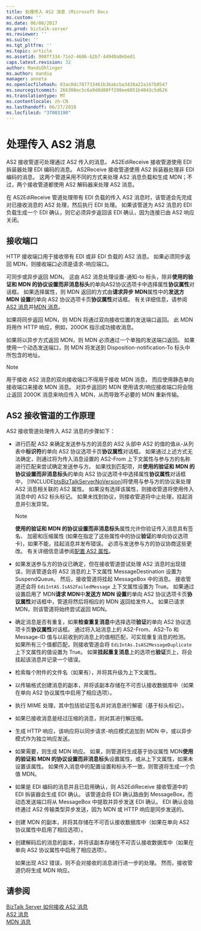 ```yaml
---
title: 处理传入 AS2 消息 |Microsoft Docs
ms.custom: ''
ms.date: 06/08/2017
ms.prod: biztalk-server
ms.reviewer: ''
ms.suite: ''
ms.tgt_pltfrm: ''
ms.topic: article
ms.assetid: 998ff334-71e2-4686-b2b7-44940a0ebed1
caps.latest.revision: 32
author: MandiOhlinger
ms.author: mandia
manager: anneta
ms.openlocfilehash: 03ac0dc787733461b36abcba3438a22a167b0547
ms.sourcegitcommit: 266308ec5c6a9d8d80ff298ee6051b4843c5d626
ms.translationtype: MT
ms.contentlocale: zh-CN
ms.lasthandoff: 06/27/2018
ms.locfileid: "37003190"
---
```

# <a name="processing-an-incoming-as2-message"></a>处理传入 AS2 消息
AS2 接收管道可处理通过 AS2 传入的消息。 AS2EdiReceive 接收管道使用 EDI 拆装器处理 EDI 编码的消息。 AS2Receive 接收管道使用 AS2 拆装器处理非 EDI 编码的消息。 这两个管道采用不同的方式来处理 AS2 消息负载和生成 MDN；不过，两个接收管道都使用 AS2 解码器来处理 AS2 消息。  
  
 在 AS2EdiReceive 管道处理带有 EDI 负载的传入 AS2 消息时，该管道会先完成对已接收消息的 AS2 处理，然后执行 EDI 处理。 如果该管道为 AS2 消息的 EDI 负载生成一个 EDI 确认，则它必须异步返回该 EDI 确认，因为连接已由 AS2 响应关闭。  
  
## <a name="the-receive-port"></a>接收端口  
 HTTP 接收端口用于接收带有 EDI 或非 EDI 负载的 AS2 消息。 如果必须同步返回 MDN，则接收端口必须是请求-响应端口。  
  
 可同步或异步返回 MDN。 这由 AS2 消息处理设置-通知-to 标头，除非**使用的验证和 MDN 的协议设置而非消息标头**的单向AS2协议选项卡中选择属性**协议属性**对话框。 如果选择属性，则 MDN 返回的方式由**请求异步 MDN**属性中的**发送方 MDN 设置**的单向 AS2 协议选项卡页**协议属性**对话框。 有关详细信息，请参阅[AS2 消息](../core/as2-messages.md)并[MDN 消息](../core/mdn-messages.md)。  
  
 如果将同步返回 MDN，则 MDN 将通过双向接收位置的发送端口返回。 此 MDN 将用作 HTTP 响应，例如，200OK 指示成功接收消息。  
  
 如果将以异步方式返回 MDN，则 MDN 必须通过一个单独的发送端口返回。 如果使用一个动态发送端口，则 MDN 将发送到 Disposition-notification-To 标头中所包含的地址。  
  
> [!NOTE]
>  用于接收 AS2 消息的双向接收端口不得用于接收 MDN 消息， 而应使用静态单向接收端口来接收 MDN 消息。 对异步返回的 MDN 使用请求/响应接收端口将会阻止返回 200OK 消息来响应传入 MDN，从而导致不必要的 MDN 重新传输。  
  
## <a name="how-the-as2-receive-pipelines-work"></a>AS2 接收管道的工作原理  
 AS2 接收管道处理传入 AS2 消息的步骤如下：  
  
- 进行匹配 AS2 来确定发送参与方的消息的 AS2 头部中 AS2 的值的值从-从列表中**标识符**的单向 AS2 协议选项卡页**协议属性**对话框。 如果通过上述方式无法确定，则通过将为传入消息设置的 AS2-From 上下文属性与参与方的名称进行匹配来尝试确定发送参与方。 如果找到匹配项，并**使用的验证和 MDN 的协议设置而非消息标头**的单向 AS2 协议选项卡中选择属性**协议属性**对话框中， [!INCLUDE[btsBizTalkServerNoVersion](../includes/btsbiztalkservernoversion-md.md)]将使用与参与方的协议来处理 AS2 消息相关联的 AS2 属性。 如果没有选择该属性，则接收管道将使用传入消息中的 AS2 标头标记。 如果未找到协议，则接收管道将中止处理，挂起消息并引发异常。  
  
  > [!NOTE]
  >  **使用的验证和 MDN 的协议设置而非消息标头**属性允许你验证传入消息具有签名、 加密和压缩属性 (如果在指定了这些属性中的协议**验证**的单向协议选项卡)，如果不能，挂起消息并发布错误。 必须与发送参与方的协议协商这些更改。 有关详细信息请参阅[配置 AS2 属性](../core/configuring-as2-properties.md)。  
  
- 如果发送参与方的协议已确定，但在接收管道尝试处理 AS2 消息时出现错误，则该管道会将 AS2 消息的上下文属性 MessageDestination 设置为 SuspendQueue。 然后，接收管道将挂起 MessageBox 中的消息。 接收管道还会将 `EdiIntAS.IsAS2FailedMessage` 上下文属性设置为 True。 如果通过设置启用了 MDN**请求 MDN**中**发送方 MDN 设置**的单向 AS2 协议选项卡页**协议属性**对话框中，管道将然后将相应的 MDN 返回给发件人。 如果已请求 MDN，则该管道将始终尝试返回 MDN。  
  
- 确定消息是否有重复，如果**检查重复消息**中选择选项**验证**的单向 AS2 协议选项卡页**协议属性**对话框。 通过将入站消息上的 AS2-From、AS2-To 和 Message-ID 值与以前收到的消息上的值相匹配，可实现重复消息的检测。 如果所有三个值都匹配，则接收管道会将 `EdiIntAs.IsAS2MessageDuplicate` 上下文属性的值设置为 True。 如果**挂起重复消息**上的选项也**验证**页上，将会挂起该消息并记录一个错误。  
  
- 检索每个附件的文件名（如果有），并将其升级为上下文属性。  
  
- 以传输格式创建消息的副本，并将该副本存储在不可否认接收数据库中（如果在单向 AS2 协议属性中启用了相应选项）。  
  
- 执行 MIME 处理，其中包括验证签名并对消息进行解密（基于标头标记）。  
  
- 如果已接收消息是经过压缩的消息，则对其进行解压缩。  
  
- 生成 HTTP 响应，该响应将以同步请求-响应模式追加到 MDN 中，或以异步模式作为独立响应发送。  
  
- 如果需要，则生成 MDN 响应。 如果，则管道将生成基于协议属性 MDN**使用的验证和 MDN 的协议设置而非消息标头**设置属性，或从上下文属性，如果未设置该属性。 如果传入消息中的配置设置和标头不一致，则管道将生成一个负值 MDN。  
  
- 如果是 EDI 编码的消息并且已启用确认，则 AS2EdiReceive 接收管道中的 EDI 拆装器会生成 EDI 确认。 该管道会将 EDI 确认路由到 MessageBox，而动态发送端口将从 MessageBox 中提取并异步发送 EDI 确认。 EDI 确认会始终通过 AS2 传输类型异步发送，因为 MDN 或 HTTP 响应是同步发送的。  
  
- 创建 MDN 的副本，并将其存储在不可否认接收数据库中（如果在单向 AS2 协议属性中启用了相应选项）。  
  
- 创建解码后的消息的副本，并将该副本存储在不可否认接收数据库中（如果在单向 AS2 协议属性中启用了相应选项）。  
  
  如果出现 AS2 错误，则不会对接收的消息进行进一步的处理。 然而，接收管道仍将生成 MDN 响应。  
  
## <a name="see-also"></a>请参阅  
 [BizTalk Server 如何接收 AS2 消息](../core/how-biztalk-server-receives-as2-messages.md)   
 [AS2 消息](../core/as2-messages.md)   
 [MDN 消息](../core/mdn-messages.md)